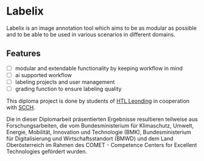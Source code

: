 # Labelix

Labelix is an image annotation tool which aims to be as modular as possible and to be able to be used in various scenarios in different domains.

## Features

- [ ] modular and extendable functionality by keeping workflow in mind
- [ ] ai supported workflow
- [ ] labeling projects and user management
- [ ] grading function to ensure labeling quality

This diploma project is done by students of [HTL Leonding](https://htl-leonding.ac.at) in cooperation with [SCCH](https://scch.at/).

Die in dieser Diplomarbeit präsentierten Ergebnisse resultieren teilweise aus Forschungsarbeiten, die vom Bundesministerium für Klimaschutz, Umwelt, Energie, Mobilität, Innovation und Technologie (BMK), Bundesministerium für Digitalisierung und Wirtschaftsstandort (BMWD) und dem Land Oberösterreich im Rahmen des COMET - Competence Centers for Excellent Technologies gefördert wurden.
